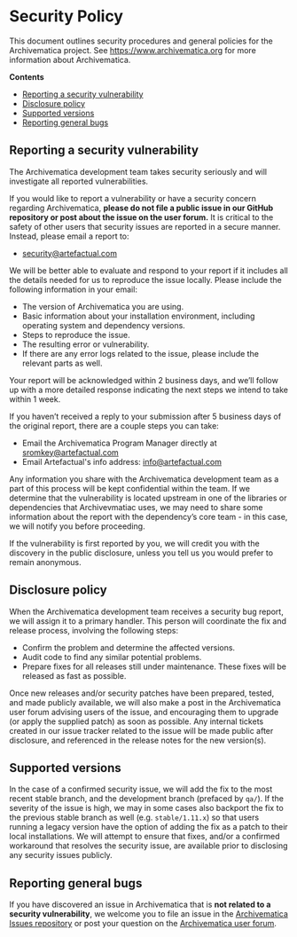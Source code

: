 # Security Policy

This document outlines security procedures and general policies for the
Archivematica project. See https://www.archivematica.org for more information
about Archivematica.

**Contents**

* [Reporting a security vulnerability](#reporting-a-security-vulnerability)
* [Disclosure policy](#disclosure-policy)
* [Supported versions](#supported-versions)
* [Reporting general bugs](#reporting-general-bugs)

## Reporting a security vulnerability

The Archivematica development team takes security seriously and will investigate
all reported vulnerabilities.

If you would like to report a vulnerability or have a security concern regarding
Archivematica, **please do not file a public issue in our GitHub repository or
post about the issue on the user forum.** It is critical to the safety of other
users that security issues are reported in a secure manner. Instead, please
email a report to:

* [security@artefactual.com](mailto:security@artefactual.com)

We will be better able to evaluate and respond to your report if it includes
all the details needed for us to reproduce the issue locally. Please include
the following information in your email:

* The version of Archivematica you are using.
* Basic information about your installation environment, including operating
  system and dependency versions.
* Steps to reproduce the issue.
* The resulting error or vulnerability.
* If there are any error logs related to the issue, please include the
  relevant parts as well.

Your report will be acknowledged within 2 business days, and we’ll follow up
with a more detailed response indicating the next steps we intend to take
within 1 week.

If you haven’t received a reply to your submission after 5 business days of
the original report, there are a couple steps you can take:

* Email the Archivematica Program Manager directly at
  [sromkey@artefactual.com](mailto:sromkey@artefactual.com)
* Email Artefactual's info address: [info@artefactual.com](info@artefactual.com)

Any information you share with the Archivematica development team as a part of
this process will be kept confidential within the team. If we determine that the
vulnerability is located upstream in one of the libraries or dependencies that
Archivevmatiac uses, we may need to share some information about the report with
the dependency’s core team - in this case, we will notify you before proceeding.

If the vulnerability is first reported by you, we will credit you with the
discovery in the public disclosure, unless you tell us you would prefer to
remain anonymous.

## Disclosure policy

When the Archivematica development team receives a security bug report, we will
assign it to a primary handler. This person will coordinate the fix and release
process, involving the following steps:

* Confirm the problem and determine the affected versions.
* Audit code to find any similar potential problems.
* Prepare fixes for all releases still under maintenance. These fixes will be
  released as fast as possible.

Once new releases and/or security patches have been prepared, tested, and made
publicly available, we will also make a post in the Archivematica user forum
advising users of the issue, and encouraging them to upgrade (or apply the
supplied patch) as soon as possible. Any internal tickets created in our issue
tracker related to the issue will be made public after disclosure, and
referenced in the release notes for the new version(s).

## Supported versions

In the case of a confirmed security issue, we will add the fix to the most
recent stable branch, and the development branch (prefaced by `qa/`). If the
severity of the issue is high, we may in some cases also backport the fix to the
previous stable branch as well (e.g. `stable/1.11.x`) so that users running a
legacy version have the option of adding the fix as a patch to their local
installations. We will attempt to ensure that fixes, and/or a confirmed
workaround that resolves the security issue, are available prior to disclosing
any security issues publicly.

## Reporting general bugs

If you have discovered an issue in Archivematica that is **not related to a
security vulnerability**, we welcome you to file an issue in the
[Archivematica Issues repository](https://github.com/archivematica/Issues/issues)
or post your question on the
[Archivematica user forum](https://groups.google.com/forum/#!forum/archivematica).
